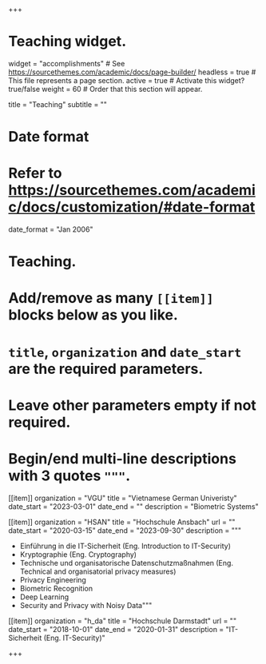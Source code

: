 +++
# Teaching widget.
widget = "accomplishments"  # See https://sourcethemes.com/academic/docs/page-builder/
headless = true  # This file represents a page section.
active = true  # Activate this widget? true/false
weight = 60  # Order that this section will appear.

title = "Teaching"
subtitle = ""

# Date format
#   Refer to https://sourcethemes.com/academic/docs/customization/#date-format
date_format = "Jan 2006"

# Teaching.
#   Add/remove as many `[[item]]` blocks below as you like.
#   `title`, `organization` and `date_start` are the required parameters.
#   Leave other parameters empty if not required.
#   Begin/end multi-line descriptions with 3 quotes `"""`.

[[item]]
  organization = "VGU"
  title = "Vietnamese German Univeristy"
  date_start = "2023-03-01"
  date_end = ""
  description = "Biometric Systems"
  
[[item]]
  organization = "HSAN"
  title = "Hochschule Ansbach"
  url = ""
  date_start = "2020-03-15"
  date_end = "2023-09-30"
  description = """
  - Einführung in die IT-Sicherheit (Eng. Introduction to IT-Security)
  - Kryptographie (Eng. Cryptography)
  - Technische und organisatorische Datenschutzmaßnahmen (Eng. Technical and organisatorial privacy measures)
  - Privacy Engineering
  - Biometric Recognition
  - Deep Learning
  - Security and Privacy with Noisy Data"""
  
  
[[item]]
  organization = "h_da"
  title = "Hochschule Darmstadt"
  url = ""
  date_start = "2018-10-01"
  date_end = "2020-01-31"
  description = "IT-Sicherheit (Eng. IT-Security)"

+++
